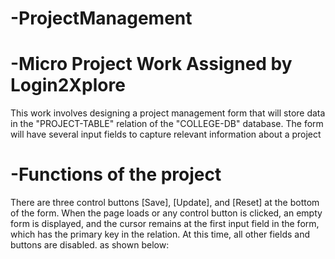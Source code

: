 # -ProjectManagement
# -Micro Project Work Assigned by Login2Xplore

This work involves designing a project management form that will store data in the "PROJECT-TABLE" relation of the "COLLEGE-DB" database. The form will have several input fields to capture relevant information about a project

# -Functions of the project
There are three control buttons [Save], [Update], and [Reset] at the bottom of the form. When the page loads or any control button is clicked, an empty form is displayed, and the cursor remains at the first input field in the form, which has the primary key in the relation. At this time, all other fields and buttons are disabled. as shown below:
